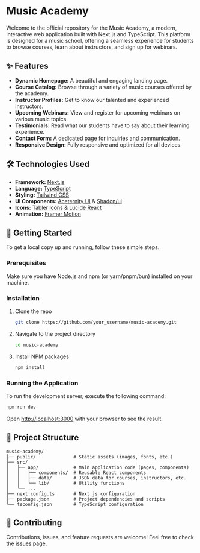 # Music Academy

Welcome to the official repository for the Music Academy, a modern, interactive web application built with Next.js and TypeScript. This platform is designed for a music school, offering a seamless experience for students to browse courses, learn about instructors, and sign up for webinars.

## ✨ Features

- **Dynamic Homepage:** A beautiful and engaging landing page.
- **Course Catalog:** Browse through a variety of music courses offered by the academy.
- **Instructor Profiles:** Get to know our talented and experienced instructors.
- **Upcoming Webinars:** View and register for upcoming webinars on various music topics.
- **Testimonials:** Read what our students have to say about their learning experience.
- **Contact Form:** A dedicated page for inquiries and communication.
- **Responsive Design:** Fully responsive and optimized for all devices.

## 🛠️ Technologies Used

- **Framework:** [Next.js](https://nextjs.org/)
- **Language:** [TypeScript](https://www.typescriptlang.org/)
- **Styling:** [Tailwind CSS](https://tailwindcss.com/)
- **UI Components:** [Aceternity UI](https://ui.aceternity.com/) & [Shadcn/ui](https://ui.shadcn.com/)
- **Icons:** [Tabler Icons](https://tabler-icons.io/) & [Lucide React](https://lucide.dev/guide/packages/lucide-react)
- **Animation:** [Framer Motion](https://www.framer.com/motion/)

## 🚀 Getting Started

To get a local copy up and running, follow these simple steps.

### Prerequisites

Make sure you have Node.js and npm (or yarn/pnpm/bun) installed on your machine.

### Installation

1.  Clone the repo
    ```sh
    git clone https://github.com/your_username/music-academy.git
    ```
2.  Navigate to the project directory
    ```sh
    cd music-academy
    ```
3.  Install NPM packages
    ```sh
    npm install
    ```

### Running the Application

To run the development server, execute the following command:

```bash
npm run dev
```

Open [http://localhost:3000](http://localhost:3000) with your browser to see the result.

## 📂 Project Structure

```
music-academy/
├── public/              # Static assets (images, fonts, etc.)
├── src/
│   ├── app/             # Main application code (pages, components)
│   │   ├── components/  # Reusable React components
│   │   ├── data/        # JSON data for courses, instructors, etc.
│   │   └── lib/         # Utility functions
│   └── ...
├── next.config.ts       # Next.js configuration
├── package.json         # Project dependencies and scripts
└── tsconfig.json        # TypeScript configuration
```

## 🤝 Contributing

Contributions, issues, and feature requests are welcome! Feel free to check the [issues page](https://github.com/kamrulhasan2/music-academy/issues).
